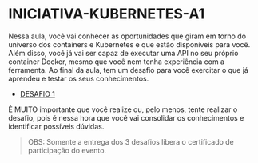 # INICIATIVA-KUBERNETES-A1
Nessa aula, você vai conhecer as oportunidades que giram em torno do universo dos containers e Kubernetes e que estão disponíveis para você. Além disso, você já vai ser capaz de executar uma API no seu próprio container Docker, mesmo que você nem tenha experiência com a ferramenta. Ao final da aula, tem um desafio para você exercitar o que já aprendeu e testar os seus conhecimentos.

- [ DESAFIO 1 ](https://docs.google.com/forms/d/e/1FAIpQLSdIcvSY_9ljyyg_hWHkCtNUNhCK7WwwksMf2L39IKnL2AY-Tg/viewform)



É MUITO importante que você realize ou, pelo menos, tente realizar o desafio, pois é nessa hora que você vai consolidar os conhecimentos e identificar possíveis dúvidas. 

> OBS: Somente a entrega dos 3 desafios libera o certificado de participação do evento.

